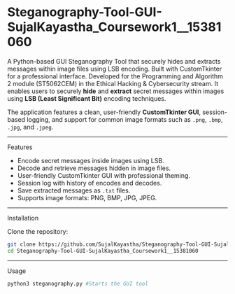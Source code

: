 # Steganography-Tool-GUI-SujalKayastha_Coursework1__15381060
A Python-based GUI Steganography Tool that securely hides and extracts messages within image files using LSB encoding. Built with CustomTkinter for a professional interface. Developed for the Programming and Algorithm 2 module (ST5062CEM) in the Ethical Hacking &amp; Cybersecurity stream. It enables users to securely **hide** and **extract** secret messages within images using **LSB (Least Significant Bit)** encoding techniques.

The application features a clean, user-friendly **CustomTkinter GUI**, session-based logging, and support for common image formats such as `.png`, `.bmp`, `.jpg`, and `.jpeg`.

---

Features

- Encode secret messages inside images using LSB.
- Decode and retrieve messages hidden in image files.
- User-friendly CustomTkinter GUI with professional theming.
- Session log with history of encodes and decodes.
- Save extracted messages as `.txt` files.
- Supports image formats: PNG, BMP, JPG, JPEG.

---

Installation

Clone the repository:

```bash
git clone https://github.com/SujalKayastha/Steganography-Tool-GUI-SujalKayastha_Coursework1__15381060.git
cd Steganography-Tool-GUI-SujalKayastha_Coursework1__15381060
```

---

Usage

```bash
python3 steganography.py #Starts the GUI tool
```
